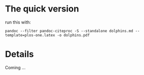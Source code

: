 # The quick version

run this with:

    pandoc --filter pandoc-citeproc -S --standalone dolphins.md --template=plos-one.latex -o dolphins.pdf

# Details

Coming ...

